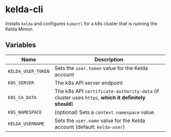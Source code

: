 kelda-cli
===

Installs `kelda` and configures `kubectl` for a k8s cluster that is running the Kelda Minion. 

## Variables

|Name|Description|
|-|-|
|`KELDA_USER_TOKEN`|Sets the `user.token` value for the Kelda account|
|`K8S_SERVER`|The k8s API server endpoint|
|`K8S_CA_DATA`|The k8s API `certificate-authority-data` (if cluster uses `https`, **which it definitely should**)|
|`K8S_NAMESPACE`|(optional) Sets a `context.namespace` value.|
|`KELDA_USERNAME`|Sets the `user.name` value for the Kelda account (default: `kelda-user`)|